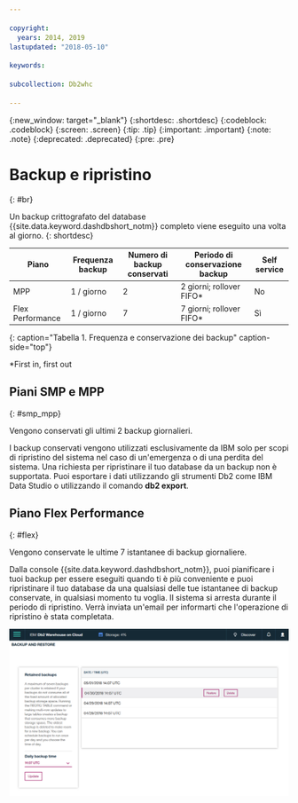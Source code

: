 ```yaml
---

copyright:
  years: 2014, 2019
lastupdated: "2018-05-10"

keywords:

subcollection: Db2whc

---
```


<!-- Attribute definitions --> 
{:new_window: target="_blank"}
{:shortdesc: .shortdesc}
{:codeblock: .codeblock}
{:screen: .screen}
{:tip: .tip}
{:important: .important}
{:note: .note}
{:deprecated: .deprecated}
{:pre: .pre}

# Backup e ripristino
{: #br}

Un backup crittografato del database {{site.data.keyword.dashdbshort_notm}} completo viene eseguito una volta al giorno.
{: shortdesc}

| Piano              | Frequenza backup | Numero di backup conservati | Periodo di conservazione backup   | Self service |
|-------------------|------------------|----------------------------|---------------------------|--------------|
| MPP               | 1 / giorno          | 2                          | 2 giorni; rollover FIFO*   | No           |
| Flex Performance  | 1 / giorno          | 7                          | 7 giorni; rollover FIFO*   | Sì          |
{: caption="Tabella 1. Frequenza e conservazione dei backup" caption-side="top"}

*First in, first out

## Piani SMP e MPP
{: #smp_mpp}

Vengono conservati gli ultimi 2 backup giornalieri.

I backup conservati vengono utilizzati esclusivamente da IBM solo per scopi di ripristino del sistema nel caso di un'emergenza o di una perdita del sistema. Una richiesta per ripristinare il tuo database da un backup non è supportata. Puoi esportare i dati utilizzando gli strumenti Db2 come IBM Data Studio o utilizzando il comando **db2 export**. 

## Piano Flex Performance
{: #flex}

Vengono conservate le ultime 7 istantanee di backup giornaliere.

Dalla console {{site.data.keyword.dashdbshort_notm}}, puoi pianificare i tuoi backup per essere eseguiti quando ti è più conveniente e puoi ripristinare il tuo database da una qualsiasi delle tue istantanee di backup conservate, in qualsiasi momento tu voglia. Il sistema si arresta durante il periodo di ripristino. Verrà inviata un'email per informarti che l'operazione di ripristino è stata completata.

![Vista della pagina di backup e ripristino della console web](images/br.png)

